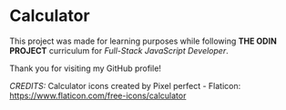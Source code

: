 # Calculator

This project was made for learning purposes while following **THE ODIN PROJECT** curriculum for *Full-Stack JavaScript Developer*.

Thank you for visiting my GitHub profile!



*CREDITS:*
Calculator icons created by Pixel perfect - Flaticon: https://www.flaticon.com/free-icons/calculator